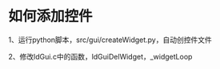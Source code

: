 # 如何添加控件


1、运行python脚本，src/gui/createWidget.py，自动创控件文件

2、修改ldGui.c中的函数，ldGuiDelWidget，_widgetLoop


